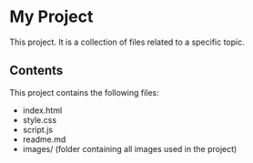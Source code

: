 

# My Project

This project. It is a collection of files related to a specific topic. 

## Contents

This project contains the following files: 
- index.html 
- style.css 
- script.js 
- readme.md 
- images/ (folder containing all images used in the project)